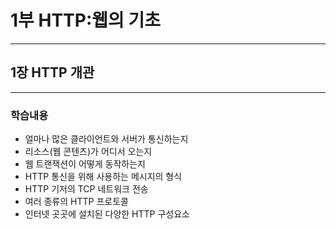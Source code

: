 # 1부 HTTP:웹의 기초
---
## 1장 HTTP 개관
---
### 학습내용
* 얼마나 많은 클라이언트와 서버가 통신하는지
* 리소스(웹 콘텐츠)가 어디서 오는지
* 웹 트랜잭션이 어떻게 동작하는지
* HTTP 통신을 위해 사용하는 메시지의 형식
* HTTP 기저의 TCP 네트워크 전송
* 여러 종류의 HTTP 프로토콜
* 인터넷 곳곳에 설치된 다양한 HTTP 구성요소
